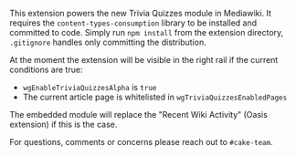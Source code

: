 This extension powers the new Trivia Quizzes module in Mediawiki. It requires the `content-types-consumption` library to be installed and committed to code. Simply run `npm install` from the extension directory, `.gitignore` handles only committing the distribution.

At the moment the extension will be visible in the right rail if the current conditions are true:

- `wgEnableTriviaQuizzesAlpha` is `true`
- The current article page is whitelisted in `wgTriviaQuizzesEnabledPages`

The embedded module will replace the "Recent Wiki Activity" (Oasis extension) if this is the case.

For questions, comments or concerns please reach out to `#cake-team`.
